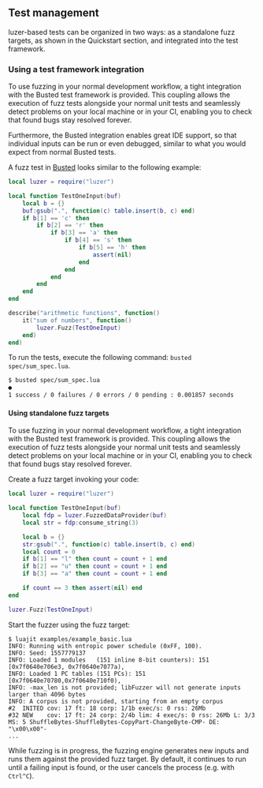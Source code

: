 ## Test management

luzer-based tests can be organized in two ways: as a standalone fuzz targets,
as shown in the Quickstart section, and integrated into the test framework.

### Using a test framework integration

To use fuzzing in your normal development workflow, a tight integration with
the Busted test framework is provided. This coupling allows the execution of
fuzz tests alongside your normal unit tests and seamlessly detect problems on
your local machine or in your CI, enabling you to check that found bugs stay
resolved forever.

Furthermore, the Busted integration enables great IDE support, so that
individual inputs can be run or even debugged, similar to what you would expect
from normal Busted tests.

A fuzz test in [Busted][busted-url] looks similar to the following example:

```lua
local luzer = require("luzer")

local function TestOneInput(buf)
    local b = {}
    buf:gsub(".", function(c) table.insert(b, c) end)
    if b[1] == 'c' then
        if b[2] == 'r' then
            if b[3] == 'a' then
                if b[4] == 's' then
                    if b[5] == 'h' then
                        assert(nil)
                    end
                end
            end
        end
    end
end

describe("arithmetic functions", function()
    it("sum of numbers", function()
        luzer.Fuzz(TestOneInput)
    end)
end)
```

To run the tests, execute the following command: `busted spec/sum_spec.lua`.

```sh
$ busted spec/sum_spec.lua
●
1 success / 0 failures / 0 errors / 0 pending : 0.001857 seconds
```

#### Using standalone fuzz targets

To use fuzzing in your normal development workflow, a tight integration with
the Busted test framework is provided. This coupling allows the execution of
fuzz tests alongside your normal unit tests and seamlessly detect problems on
your local machine or in your CI, enabling you to check that found bugs stay
resolved forever.

Create a fuzz target invoking your code:

```lua
local luzer = require("luzer")

local function TestOneInput(buf)
    local fdp = luzer.FuzzedDataProvider(buf)
    local str = fdp:consume_string(3)

    local b = {}
    str:gsub(".", function(c) table.insert(b, c) end)
    local count = 0
    if b[1] == "l" then count = count + 1 end
    if b[2] == "u" then count = count + 1 end
    if b[3] == "a" then count = count + 1 end

    if count == 3 then assert(nil) end
end

luzer.Fuzz(TestOneInput)
```

Start the fuzzer using the fuzz target:

```
$ luajit examples/example_basic.lua
INFO: Running with entropic power schedule (0xFF, 100).
INFO: Seed: 1557779137
INFO: Loaded 1 modules   (151 inline 8-bit counters): 151 [0x7f0640e706e3, 0x7f0640e7077a),
INFO: Loaded 1 PC tables (151 PCs): 151 [0x7f0640e70780,0x7f0640e710f0),
INFO: -max_len is not provided; libFuzzer will not generate inputs larger than 4096 bytes
INFO: A corpus is not provided, starting from an empty corpus
#2	INITED cov: 17 ft: 18 corp: 1/1b exec/s: 0 rss: 26Mb
#32	NEW    cov: 17 ft: 24 corp: 2/4b lim: 4 exec/s: 0 rss: 26Mb L: 3/3 MS: 5 ShuffleBytes-ShuffleBytes-CopyPart-ChangeByte-CMP- DE: "\x00\x00"-
...
```

While fuzzing is in progress, the fuzzing engine generates new inputs and runs
them against the provided fuzz target. By default, it continues to run until a
failing input is found, or the user cancels the process (e.g. with `Ctrl^C`).

[busted-url]: https://lunarmodules.github.io/busted/

